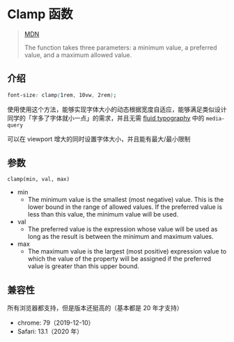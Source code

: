 # Clamp 函数

> [MDN](https://developer.mozilla.org/en-US/docs/Web/CSS/clamp)
>
> The function takes three parameters: a minimum value, a preferred value, and a maximum allowed value.

## 介绍

```css
font-size: clamp(1rem, 10vw, 2rem);
```

使用使用这个方法，能够实现字体大小的动态根据宽度自适应，能够满足类似设计同学的「字多了字体就小一点」的需求，并且无需 [fluid typography](https://css-tricks.com/snippets/css/fluid-typography/) 中的 `media-query`

可以在 viewport 增大的同时设置字体大小，并且能有最大/最小限制

## 参数

`clamp(min, val, max)`

- min
  - The minimum value is the smallest (most negative) value. This is the lower bound in the range of allowed values. If the preferred value is less than this value, the minimum value will be used.
- val
  - The preferred value is the expression whose value will be used as long as the result is between the minimum and maximum values.
- max
  - The maximum value is the largest (most positive) expression value to which the value of the property will be assigned if the preferred value is greater than this upper bound.

## 兼容性

所有浏览器都支持，但是版本还挺高的（基本都是 20 年才支持）

- chrome: 79（2019-12-10）
- Safari: 13.1（2020 年）
